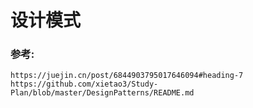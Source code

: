 设计模式
======

### 参考:
```
https://juejin.cn/post/6844903795017646094#heading-7
https://github.com/xietao3/Study-Plan/blob/master/DesignPatterns/README.md
```